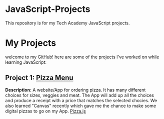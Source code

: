 # JavaScript-Projects
This repository is for my Tech Academy JavaScript projects.
# My Projects
welcome to my GitHub! here are some of the projects I've worked on while learning JavaScript:

## Project 1: [Pizza Menu](https://github.com/Dev-OtedGamer/JavaScript-Projects/blob/main/Pizza_Project/Pizza.html)
**Description:** A website/App for ordering pizza. It has many different choices for sizes, veggies and meat. The App will add up all the choices and produce a receipt with a price that matches the selected chocies. We also learned "Canvas" recently which gave me the chance to make some digital pizzas to go on my App.
[Pizza.js](https://github.com/Dev-OtedGamer/JavaScript-Projects/blob/main/Pizza_Project/Pizza_JavaScript/Pizza.js)
